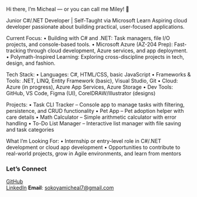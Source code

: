Hi there, I’m Micheal — or you can call me Miley! 👋

Junior C#/.NET Developer | Self-Taught via Microsoft Learn
Aspiring cloud developer passionate about building practical, user-focused applications.

Current Focus:
	•	Building with C# and .NET: Task managers, file I/O projects, and console-based tools.
	•	Microsoft Azure (AZ-204 Prep): Fast-tracking through cloud development, Azure services, and app deployment.
	•	Polymath-Inspired Learning: Exploring cross-discipline projects in tech, design, and fashion.

Tech Stack:
	•	Languages: C#, HTML/CSS, basic JavaScript
	•	Frameworks & Tools: .NET, LINQ, Entity Framework (basic), Visual Studio, Git
	•	Cloud: Azure (in progress), Azure App Services, Azure Storage
	•	Dev Tools: GitHub, VS Code, Figma (UI), CorelDRAW/Illustrator (designs)

Projects:
	•	Task CLI Tracker – Console app to manage tasks with filtering, persistence, and CRUD functionality
	•	Pet App – Pet adoption helper with care details
	•	Math Calculator – Simple arithmetic calculator with error handling
	•	To-Do List Manager – Interactive list manager with file saving and task categories

What I’m Looking For:
	•	Internship or entry-level role in C#/.NET development or cloud app development
	•	Opportunities to contribute to real-world projects, grow in Agile environments, and learn from mentors

### Let’s Connect  
[GitHub](https://github.com/MileyDev)  
[LinkedIn]([https://www.linkedin.com/in/micheal-sokoya-0a8461361](https://www.linkedin.com/in/micheal-sokoya-4a3307364?utm_source=share&utm_campaign=share_via&utm_content=profile&utm_medium=ios_app))  
**Email**: [sokoyamicheal7@gmail.com](mailto:sokoyamicheal7@gmail.com)

